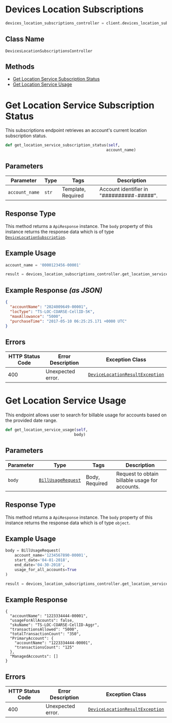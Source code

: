 # Devices Location Subscriptions

```python
devices_location_subscriptions_controller = client.devices_location_subscriptions
```

## Class Name

`DevicesLocationSubscriptionsController`

## Methods

* [Get Location Service Subscription Status](../../doc/controllers/devices-location-subscriptions.md#get-location-service-subscription-status)
* [Get Location Service Usage](../../doc/controllers/devices-location-subscriptions.md#get-location-service-usage)


# Get Location Service Subscription Status

This subscriptions endpoint retrieves an account's current location subscription status.

```python
def get_location_service_subscription_status(self,
                                            account_name)
```

## Parameters

| Parameter | Type | Tags | Description |
|  --- | --- | --- | --- |
| `account_name` | `str` | Template, Required | Account identifier in "##########-#####". |

## Response Type

This method returns a `ApiResponse` instance. The `body` property of this instance returns the response data which is of type [`DeviceLocationSubscription`](../../doc/models/device-location-subscription.md).

## Example Usage

```python
account_name = '0000123456-00001'

result = devices_location_subscriptions_controller.get_location_service_subscription_status(account_name)
```

## Example Response *(as JSON)*

```json
{
  "accountName": "2024009649-00001",
  "locType": "TS-LOC-COARSE-CellID-5K",
  "maxAllowance": "5000",
  "purchaseTime": "2017-05-10 06:25:25.171 +0000 UTC"
}
```

## Errors

| HTTP Status Code | Error Description | Exception Class |
|  --- | --- | --- |
| 400 | Unexpected error. | [`DeviceLocationResultException`](../../doc/models/device-location-result-exception.md) |


# Get Location Service Usage

This endpoint allows user to search for billable usage for accounts based on the provided date range.

```python
def get_location_service_usage(self,
                              body)
```

## Parameters

| Parameter | Type | Tags | Description |
|  --- | --- | --- | --- |
| `body` | [`BillUsageRequest`](../../doc/models/bill-usage-request.md) | Body, Required | Request to obtain billable usage for accounts. |

## Response Type

This method returns a `ApiResponse` instance. The `body` property of this instance returns the response data which is of type `object`.

## Example Usage

```python
body = BillUsageRequest(
    account_name='1234567890-00001',
    start_date='04-01-2018',
    end_date='04-30-2018',
    usage_for_all_accounts=True
)

result = devices_location_subscriptions_controller.get_location_service_usage(body)
```

## Example Response

```
{
  "accountName": "1223334444-00001",
  "usageForAllAcounts": false,
  "skuName": "TS-LOC-COARSE-CellID-Aggr",
  "transactionsAllowed": "5000",
  "totalTransactionCount": "350",
  "PrimaryAccount": {
    "accountName": "1223334444-00001",
    "transactionsCount": "125"
  },
  "ManagedAccounts": []
}
```

## Errors

| HTTP Status Code | Error Description | Exception Class |
|  --- | --- | --- |
| 400 | Unexpected error. | [`DeviceLocationResultException`](../../doc/models/device-location-result-exception.md) |

